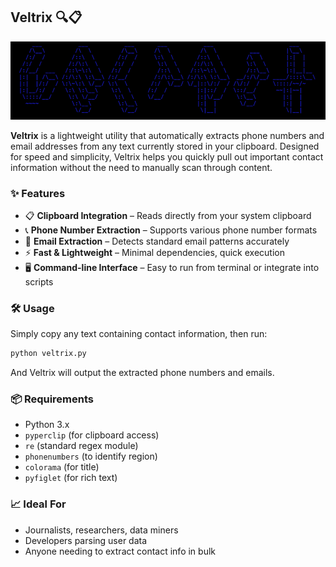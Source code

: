 ## **Veltrix 🔍📋**
<img alt="Veltrix" src="VELTRIX.png">

**Veltrix** is a lightweight utility that automatically extracts phone numbers and email addresses from any text currently stored in your clipboard. Designed for speed and simplicity, Veltrix helps you quickly pull out important contact information without the need to manually scan through content.


### ✨ Features

* 📋 **Clipboard Integration** – Reads directly from your system clipboard
* 📞 **Phone Number Extraction** – Supports various phone number formats
* 📧 **Email Extraction** – Detects standard email patterns accurately
* ⚡ **Fast & Lightweight** – Minimal dependencies, quick execution
* 🖥️ **Command-line Interface** – Easy to run from terminal or integrate into scripts

### 🛠️ Usage

Simply copy any text containing contact information, then run:

```bash
python veltrix.py
```

And Veltrix will output the extracted phone numbers and emails.

### 📦 Requirements

* Python 3.x
* `pyperclip` (for clipboard access)
* `re` (standard regex module)
* `phonenumbers` (to identify region)
* `colorama` (for title)
* `pyfiglet` (for rich text)

### 📈 Ideal For

* Journalists, researchers, data miners
* Developers parsing user data
* Anyone needing to extract contact info in bulk